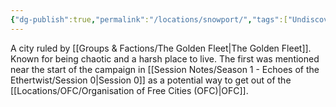 ```yaml
---
{"dg-publish":true,"permalink":"/locations/snowport/","tags":["Undiscovered"],"updated":"2025-02-13T18:07:50.624+00:00"}
---
```


A city ruled by [[Groups & Factions/The Golden Fleet\|The Golden Fleet]]. Known for being chaotic and a harsh place to live. The first was mentioned near the start of the campaign in [[Session Notes/Season 1 - Echoes of the Ethertwist/Session 0\|Session 0]] as a potential way to get out of the [[Locations/OFC/Organisation of Free Cities (OFC)\|OFC]]. 